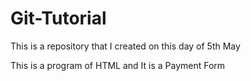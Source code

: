 # Git-Tutorial
This is a repository that I created on this day of 5th May

This is a program of HTML and It is a Payment Form
